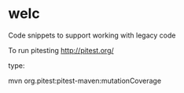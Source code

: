 # welc
Code snippets to support working with legacy code 

To run pitesting http://pitest.org/

type:

mvn org.pitest:pitest-maven:mutationCoverage

